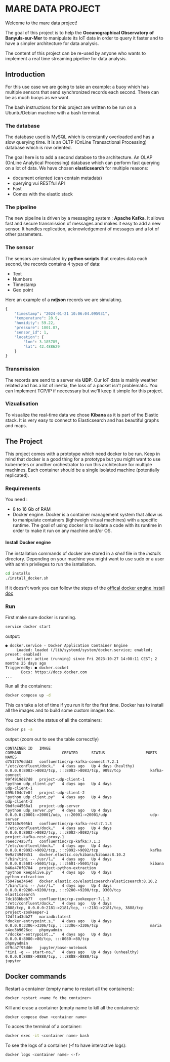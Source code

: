 # MARE DATA PROJECT

Welcome to the mare data project!

The goal of this project is to help the **Oceanographical Observatory of Banyuls-sur-Mer** to manipulate its IoT data in order to query it faster and to have a simpler architecture for data analysis.

The content of this project can be re-used by anyone who wants to implement a real time streaming pipeline for data analysis.

## Introduction
For this use case we are going to take an example: a buoy which has multiple sensors that send synchronized records each second. There can be as much buoys as we want.

The bash instructions for this project are written to be run on a Ubuntu/Debian machine with a bash terminal.

### The database
The database used is MySQL which is constantly overloaded and has a slow querying time. It is an OLTP (OnLine Transactional Processing) database which is row oriented.

The goal here is to add a second databse to the architecture. An OLAP (OnLine Analytical Processing) database which can perform fast querying on a lot of data. We have chosen **elasticsearch** for multiple reasons:
-   document oriented (can contain metadata)
-   querying vui RESTful API
-   Fast
-   Comes with the elastic stack

### The pipeline
The new pipeline is driven by a messaging system : **Apache Kafka**. It allows fast and secure transmission of messages and makes it easy to add a new sensor. It handles replication, acknowledgement of messages and a lot of other parameters.

### The sensor
The sensors are simulated by **python scripts** that creates data each second, the records contains 4 types of data:
-   Text
-   Numbers
-   Timestamp
-   Geo point

Here an example of a **ndjson** records we are simulating.
```python
{
    "timestamp": "2024-01-21 10:06:04.095931",
    "temperature": 20.9,
    "humidity": 59.22,
    "pressure": 1001.87, 
    "sensor_id": 1,
    "location": {
        "lon": 3.185785,
        "lat": 42.488629
    }
}
```

### Transmission
The records are send to a server via **UDP**. Our IoT data is mainly weather related and has a lot of inertia, the loss of a packet isn't problematic. You can Implement TCP/IP if neccessary but we'll keep it simple for this project.

### Vizualisation
To visualize the real-time data we chose **Kibana** as it is part of the Elastic stack. It is very easy to connect to Elasticsearch and has beautiful graphs and maps.

## The Project
This project comes with a prototype which need docker to be run. Keep in mind that docker is a good thing for a prototype but you might want to use kubernetes or another orchestrator to run this architecture for multiple machines. Each container should be a single isolated machine (potentially replicated).

### Requirements
You need :
-   8 to 16 Gb of RAM
-   Docker engine. Docker is a container management system that allow us to manipulate containers (lightweigh virtual machines) with a specific runtime. The goal of using docker is to isolate a code with its runtime in order to make it run on any machine and/or OS.

#### Install Docker engine
The installation commands of docker are stored in a *shell* file in the *installs* directory. Depending on your machine you might want to use sudo or a user with admin privileges to run the isntallation.
```bash
cd installs
./install_docker.sh
```
If it doesn't work you can follow the steps of the [offical docker engine install doc](https://docs.docker.com/engine/install/)

### Run
First make sure docker is running.
```bash
service docker start
```
output:
```
● docker.service - Docker Application Container Engine
     Loaded: loaded (/lib/systemd/system/docker.service; enabled; preset: enabled)
     Active: active (running) since Fri 2023-10-27 14:08:11 CEST; 2 months 25 days ago
TriggeredBy: ● docker.socket
       Docs: https://docs.docker.com
...
```
Run all the containers:
```bash
docker compose up -d
```
This can take a lot of time if you run it for the first time. Docker has to install all the images and to build some custom images too.

You can check the status of all the containers:
```bash
docker ps -a
```
output (zoom out to see the table correcctly)
```
CONTAINER ID   IMAGE                                                  COMMAND                  CREATED      STATUS                  PORTS                                                           NAMES
d7517576ddd3   confluentinc/cp-kafka-connect:7.2.1                    "/etc/confluent/dock…"   4 days ago   Up 4 days (healthy)     0.0.0.0:8083->8083/tcp, :::8083->8083/tcp, 9092/tcp             kafka-connect
99f4919d87d8   project-udp-client-1                                   "python udp_client.py"   4 days ago   Up 4 days                                                                               udp-client-1
499bf04c7e0f   project-udp-client-2                                   "python udp_client.py"   4 days ago   Up 4 days                                                                               udp-client-2
9bdfe44568a1   project-udp-server                                     "python udp_server.py"   4 days ago   Up 4 days               0.0.0.0:20001->20001/udp, :::20001->20001/udp                   udp-server
292140c905b1   confluentinc/cp-kafka-rest:7.1.3                       "/etc/confluent/dock…"   4 days ago   Up 4 days               0.0.0.0:8082->8082/tcp, :::8082->8082/tcp                       project-kafka-rest-proxy-1
76eec74a57f1   confluentinc/cp-kafka:7.1.3                            "/etc/confluent/dock…"   4 days ago   Up 4 days               0.0.0.0:9092->9092/tcp, :::9092->9092/tcp                       kafka
9e9a74949451   docker.elastic.co/kibana/kibana:8.10.2                 "/bin/tini -- /usr/l…"   4 days ago   Up 4 days               0.0.0.0:5601->5601/tcp, :::5601->5601/tcp                       kibana
b46a470f0704   project-python-extraction                              "python keepalive.py"    4 days ago   Up 4 days                                                                               python-extraction
75947ae3464d   docker.elastic.co/elasticsearch/elasticsearch:8.10.2   "/bin/tini -- /usr/l…"   4 days ago   Up 4 days               0.0.0.0:9200->9200/tcp, :::9200->9200/tcp, 9300/tcp             elasticsearch
7dc183bbdb77   confluentinc/cp-zookeeper:7.1.3                        "/etc/confluent/dock…"   4 days ago   Up 4 days               2888/tcp, 0.0.0.0:2181->2181/tcp, :::2181->2181/tcp, 3888/tcp   project-zookeeper-1
f2dffa43db27   mariadb:latest                                         "docker-entrypoint.s…"   4 days ago   Up 4 days               0.0.0.0:3306->3306/tcp, :::3306->3306/tcp                       maria
a4ee3b9626cc   phpmyadmin                                             "/docker-entrypoint.…"   4 days ago   Up 4 days               0.0.0.0:8080->80/tcp, :::8080->80/tcp                           phpmyadmin
df9ca7f95dde   jupyter/base-notebook                                  "tini -g -- start-no…"   4 days ago   Up 4 days (unhealthy)   0.0.0.0:8888->8888/tcp, :::8888->8888/tcp                       jupyter
```
## Docker commands
Restart a container (empty name to restart all the containers):
```bash
docker restart <name fo the container>
```

Kill and erase a container (empty name to kill all the containers):
```bash
docker compose down <container name>
```

To acces the terminal of a container:
```bash
docker exec -it <container name> bash
```

To see the logs of a container (-f to have interactive logs):
```bash
docker logs <container name> <-f>
```
